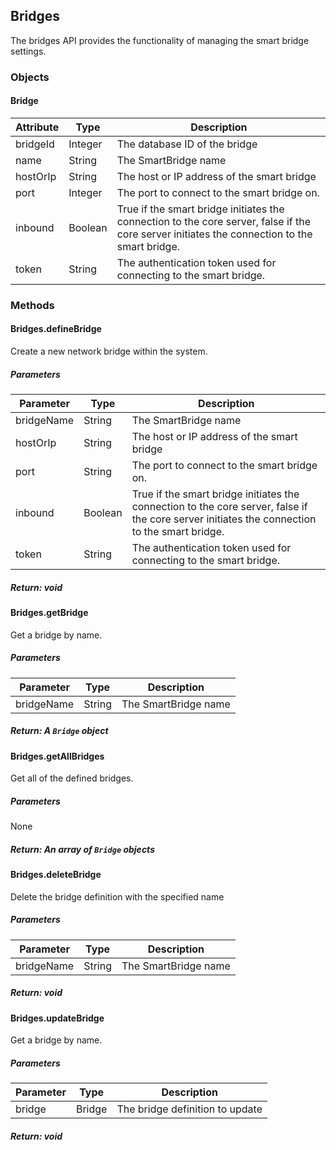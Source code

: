 ## Bridges

The bridges API provides the functionality of managing the smart bridge settings.


### Objects
#### Bridge
| Attribute | Type | Description |
| --------- | ---- | ----------- |
| bridgeId | Integer | The database ID of the bridge |
| name | String | The SmartBridge name |
| hostOrIp | String | The host or IP address of the smart bridge |
| port | Integer | The port to connect to the smart bridge on. |
| inbound | Boolean | True if the smart bridge initiates the connection to the core server, false if the core server initiates the connection to the smart bridge. |
| token | String | The authentication token used for connecting to the smart bridge. |

### Methods 
#### Bridges.defineBridge
Create a new network bridge within the system.

##### Parameters
| Parameter      | Type          | Description      |
| -------------- | ------------- | --------------   |
| bridgeName     | String | The SmartBridge name |
| hostOrIp       | String | The host or IP address of the smart bridge |
| port      | String   | The port to connect to the smart bridge on. |
| inbound | Boolean | True if the smart bridge initiates the connection to the core server, false if the core server initiates the connection to the smart bridge. |
| token | String | The authentication token used for connecting to the smart bridge. |

##### Return: void

#### Bridges.getBridge
Get a bridge by name.
##### Parameters
| Parameter      | Type          | Description      |
| -------------- | ------------- | --------------   |
| bridgeName | String | The SmartBridge name |

##### Return: A `Bridge` object

#### Bridges.getAllBridges
Get all of the defined bridges.

##### Parameters
None

##### Return: An array of `Bridge` objects

#### Bridges.deleteBridge
Delete the bridge definition with the specified name
##### Parameters
| Parameter      | Type          | Description      |
| -------------- | ------------- | --------------   |
| bridgeName | String | The SmartBridge name |

##### Return: void

#### Bridges.updateBridge
Get a bridge by name.
##### Parameters
| Parameter      | Type          | Description      |
| -------------- | ------------- | --------------   |
| bridge | Bridge | The bridge definition to update |

##### Return: void
